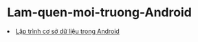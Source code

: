 # Lam-quen-moi-truong-Android
<li><a href="https://github.com/taochangbang123/SQLiteDemoApplicationActivity1"> Lập trình cơ sở dữ liệu trong Android </a></li>
